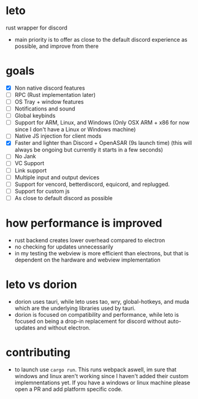 # leto
rust wrapper for discord
- main priority is to offer as close to the default discord experience as possible, and improve from there


# goals
- [x] Non native discord features
- [ ] RPC (Rust implementation later)
- [ ] OS Tray + window features
- [ ] Notifications and sound
- [ ] Global keybinds
- [ ] Support for ARM, Linux, and Windows (Only OSX ARM + x86 for now since I don't have a Linux or Windows machine)
- [ ] Native JS injection for client mods
- [x] Faster and lighter than Discord + OpenASAR (9s launch time) (this will always be ongoing but currently it starts in a few seconds)
- [ ] No Jank
- [ ] VC Support
- [ ] Link support
- [ ] Multiple input and output devices
- [ ] Support for vencord, betterdiscord, equicord, and replugged.
- [ ] Support for custom js
- [ ] As close to default discord as possible

# how performance is improved
- rust backend creates lower overhead compared to electron
- no checking for updates unnecessarily
- in my testing the webview is more efficient than electrons, but that is dependent on the hardware and webview implementation

# leto vs dorion    
- dorion uses tauri, while leto uses tao, wry, global-hotkeys, and muda which are the underlying libraries used by tauri.
- dorion is focused on compatibility and performance, while leto is focused on being a drop-in replacement for discord without auto-updates and without electron.

# contributing
- to launch use `cargo run`. This runs webpack aswell, im sure that windows and linux aren't working since I haven't added their custom implemnentations yet. If you have a windows or linux machine please open a PR and add platform specific code.
